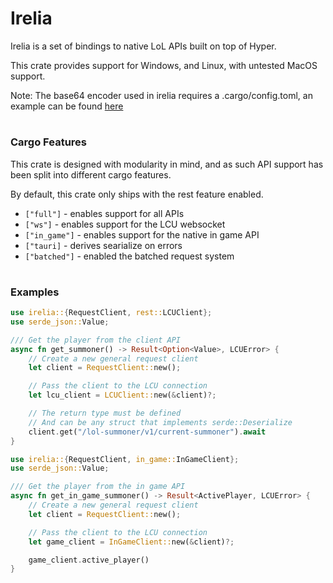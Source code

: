 # Irelia

Irelia is a set of bindings to native LoL APIs built on top of Hyper.

This crate provides support for Windows, and Linux, with untested MacOS support.

Note: The base64 encoder used in irelia requires a .cargo/config.toml, an example can be found [here](./.cargo/config.toml)

#
### Cargo Features

This crate is designed with modularity in mind, and as such API support has been split into different cargo features. 

By default, this crate only ships with the rest feature enabled.

- `["full"]` - enables support for all APIs
- `["ws"]` - enables support for the LCU websocket
- `["in_game"]` - enables support for the native in game API
- `["tauri]` - derives searialize on errors
- `["batched"]` - enabled the batched request system


#
### Examples
```rust
use irelia::{RequestClient, rest::LCUClient};
use serde_json::Value;

/// Get the player from the client API
async fn get_summoner() -> Result<Option<Value>, LCUError> {
    // Create a new general request client
    let client = RequestClient::new();

    // Pass the client to the LCU connection
    let lcu_client = LCUClient::new(&client)?;

    // The return type must be defined
    // And can be any struct that implements serde::Deserialize
    client.get("/lol-summoner/v1/current-summoner").await
}
```

```rust
use irelia::{RequestClient, in_game::InGameClient};
use serde_json::Value;

/// Get the player from the in game API
async fn get_in_game_summoner() -> Result<ActivePlayer, LCUError> {
    // Create a new general request client
    let client = RequestClient::new();

    // Pass the client to the LCU connection
    let game_client = InGameClient::new(&client)?;

    game_client.active_player()
}

```